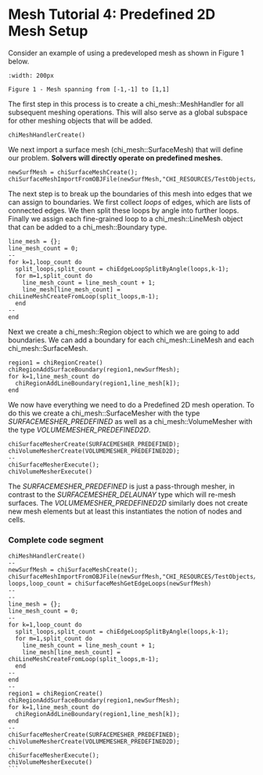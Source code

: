 # Mesh Tutorial 4: Predefined 2D Mesh Setup

Consider an example of using a predeveloped mesh as shown in Figure 1 below.

```{figure} /images/meshing/square_mesh_2x2.png
:width: 200px

Figure 1 - Mesh spanning from [-1,-1] to [1,1]
```

The first step in this process is to create a chi_mesh::MeshHandler for all
subsequent meshing operations. This will also serve as a global subspace for
other meshing objects that will be added.

```
chiMeshHandlerCreate()
```

We next import a surface mesh (chi_mesh::SurfaceMesh) that will define our
problem. **Solvers will directly operate on predefined meshes**.

```
newSurfMesh = chiSurfaceMeshCreate();
chiSurfaceMeshImportFromOBJFile(newSurfMesh,"CHI_RESOURCES/TestObjects/SquareMesh2x2.obj")
```

The next step is to break up the boundaries of this mesh into edges that we can
assign to boundaries. We first collect *loops* of edges, which are lists of
connected edges. We then split these loops by angle into further loops. Finally
we assign each fine-grained loop to a chi_mesh::LineMesh object that can be
added to a chi_mesh::Boundary type.

```
line_mesh = {};
line_mesh_count = 0;
--
for k=1,loop_count do
  split_loops,split_count = chiEdgeLoopSplitByAngle(loops,k-1);
  for m=1,split_count do
    line_mesh_count = line_mesh_count + 1;
    line_mesh[line_mesh_count] = chiLineMeshCreateFromLoop(split_loops,m-1);
  end
--
end
```

Next we create a chi_mesh::Region object to which we are going to add boundaries.
We can add a boundary for each chi_mesh::LineMesh and each chi_mesh::SurfaceMesh.

```
region1 = chiRegionCreate()
chiRegionAddSurfaceBoundary(region1,newSurfMesh);
for k=1,line_mesh_count do
  chiRegionAddLineBoundary(region1,line_mesh[k]);
end
```

We now have everything we need to do a Predefined 2D mesh operation. To do this
we create a chi_mesh::SurfaceMesher with the type *SURFACEMESHER_PREDEFINED* as
well as a chi_mesh::VolumeMesher with the type *VOLUMEMESHER_PREDEFINED2D*.

```
chiSurfaceMesherCreate(SURFACEMESHER_PREDEFINED);
chiVolumeMesherCreate(VOLUMEMESHER_PREDEFINED2D);
--
chiSurfaceMesherExecute();
chiVolumeMesherExecute()
```

The *SURFACEMESHER_PREDEFINED* is just a pass-through mesher, in contrast to the
*SURFACEMESHER_DELAUNAY* type which will re-mesh surfaces. The
*VOLUMEMESHER_PREDEFINED2D* similarly does not create new mesh elements but at
least this instantiates the notion of nodes and cells.

### Complete code segment

``````
chiMeshHandlerCreate()
--
newSurfMesh = chiSurfaceMeshCreate();
chiSurfaceMeshImportFromOBJFile(newSurfMesh,"CHI_RESOURCES/TestObjects/SquareMesh2x2.obj")
loops,loop_count = chiSurfaceMeshGetEdgeLoops(newSurfMesh)
--
--
line_mesh = {};
line_mesh_count = 0;
--
for k=1,loop_count do
  split_loops,split_count = chiEdgeLoopSplitByAngle(loops,k-1);
  for m=1,split_count do
    line_mesh_count = line_mesh_count + 1;
    line_mesh[line_mesh_count] = chiLineMeshCreateFromLoop(split_loops,m-1);
  end
--
end
--
region1 = chiRegionCreate()
chiRegionAddSurfaceBoundary(region1,newSurfMesh);
for k=1,line_mesh_count do
  chiRegionAddLineBoundary(region1,line_mesh[k]);
end
--
chiSurfaceMesherCreate(SURFACEMESHER_PREDEFINED);
chiVolumeMesherCreate(VOLUMEMESHER_PREDEFINED2D);
--
chiSurfaceMesherExecute();
chiVolumeMesherExecute()
```
